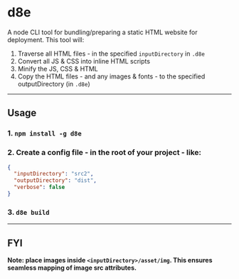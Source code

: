 # d8e

A node CLI tool for bundling/preparing a static HTML website for deployment. This tool will:

1. Traverse all HTML files - in the specified `inputDirectory` in `.d8e`
2. Convert all JS & CSS into inline HTML scripts
3. Minify the JS, CSS & HTML
4. Copy the HTML files - and any images & fonts - to the specified outputDirectory (in `.d8e`)

---

## Usage

### 1. `npm install -g d8e`

### 2. Create a config file - in the root of your project - like:

```JSON
{
  "inputDirectory": "src2",
  "outputDirectory": "dist",
  "verbose": false
}
```

### 3. `d8e build`

---

## FYI

**Note: place images inside `<inputDirectory>/asset/img`. This ensures seamless mapping of image src attributes.**
